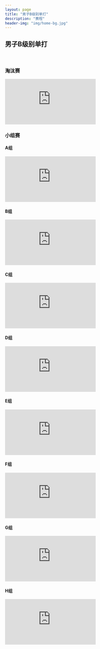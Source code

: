 ```yaml
---
layout: page
title: "男子B级别单打"
description: "赛程"
header-img: "img/home-bg.jpg"
---
```


<h2><p class="text-center">男子B级别单打</p></h2>
<br>

<h3>淘汰赛</h3>
<div class="embed-responsive embed-responsive-4by3">
  <iframe class="embed-responsive-item" src="http://actc.challonge.com/2016bsingle_final/module" frameborder="0" allowtransparency="true"></iframe>
</div>

<h3>小组赛</h3>
<h4>A组</h4>
<div class="embed-responsive embed-responsive-4by3">
  <iframe class="embed-responsive-item" src="http://actc.challonge.com/2016bsingle_a/module?show_standings=1&tab=standings" frameborder="0" allowtransparency="true"></iframe>
</div>

<h4>B组</h4>
<div class="embed-responsive embed-responsive-4by3">
  <iframe class="embed-responsive-item" src="http://actc.challonge.com/2016bsingle_b/module?show_standings=1&tab=standings" frameborder="0" allowtransparency="true"></iframe>
</div>

<h4>C组</h4>
<div class="embed-responsive embed-responsive-4by3">
  <iframe class="embed-responsive-item" src="http://actc.challonge.com/2016bsingle_c/module?show_standings=1&tab=standings" frameborder="0" allowtransparency="true"></iframe>
</div>

<h4>D组</h4>
<div class="embed-responsive embed-responsive-4by3">
  <iframe class="embed-responsive-item" src="http://actc.challonge.com/2016bsingle_d/module?show_standings=1&tab=standings" frameborder="0" allowtransparency="true"></iframe>
</div>

<h4>E组</h4>
<div class="embed-responsive embed-responsive-4by3">
  <iframe class="embed-responsive-item" src="http://actc.challonge.com/2016bsingle_e/module?show_standings=1&tab=standings" frameborder="0" allowtransparency="true"></iframe>
</div>

<h4>F组</h4>
<div class="embed-responsive embed-responsive-4by3">
  <iframe class="embed-responsive-item" src="http://actc.challonge.com/2016bsingle_f/module?show_standings=1&tab=standings" frameborder="0" allowtransparency="true"></iframe>
</div>

<h4>G组</h4>
<div class="embed-responsive embed-responsive-4by3">
  <iframe class="embed-responsive-item" src="http://actc.challonge.com/2016bsingle_g/module?show_standings=1&tab=standings" frameborder="0" allowtransparency="true"></iframe>
</div>

<h4>H组</h4>
<div class="embed-responsive embed-responsive-4by3">
  <iframe class="embed-responsive-item" src="http://actc.challonge.com/2016bsingle_h/module?show_standings=1&tab=standings" frameborder="0" allowtransparency="true"></iframe>
</div>
